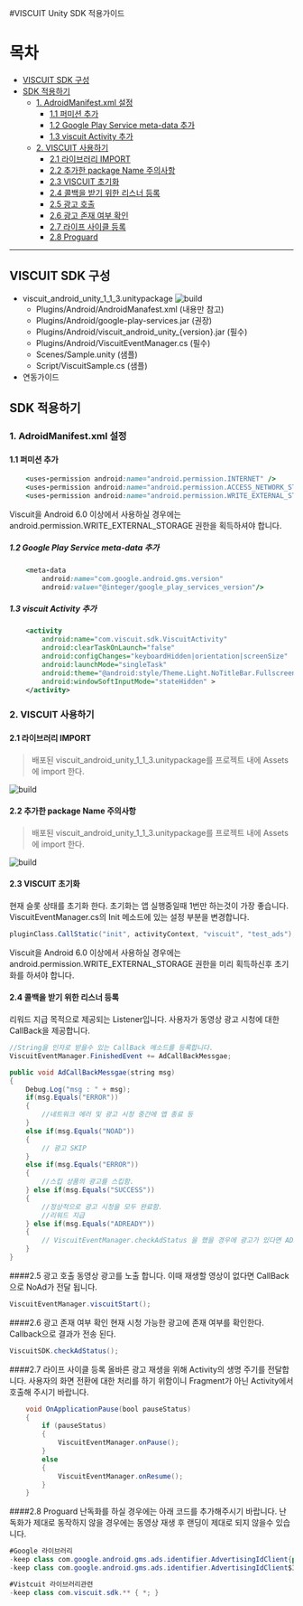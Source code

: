 #VISCUIT Unity SDK 적용가이드

목차
=================
* [VISCUIT SDK 구성](#viscuit-sdk-구성)
* [SDK 적용하기](#sdk-적용하기)
	* [1. AdroidManifest.xml 설정](#1-adroidmanifest.xml-설정)
		* [1.1 퍼미션 추가](#11-퍼미션-추가)
		* [1.2 Google Play Service meta-data 추가](#12-google-play-service-meta-data-추가)
		* [1.3 viscuit Activity 추가](#13-viscuit-activity-추가)
    * [2. VISCUIT 사용하기](#2-viscuit-사용하기)
    	* [2.1 라이브러리 IMPORT](#21-라이브러리-import)
    	* [2.2 추가한 package Name 주의사항](#22-추가한-package-name-주의사항)
    	* [2.3 VISCUIT 초기화](#23-viscuit-초기화)
    	* [2.4 콜백을 받기 위한 리스너 등록](#24-콜백을-받기-위한-리스너-등록)
    	* [2.5 광고 호출](#25-콜백을-받기-위한-리스너-등록-및-광고-호출)
    	* [2.6 광고 존재 여부 확인](#26-광고-존재-여부-확인)
    	* [2.7 라이프 사이클 등록](#27-라이프-사이클-등록)
    	* [2.8 Proguard](#28-proguard)


---

## VISCUIT SDK 구성
- viscuit_android_unity_1_1_3.unitypackage
	![build](./img/img-3.jpg)
	- Plugins/Android/AndroidManafest.xml (내용만 참고)
	- Plugins/Android/google-play-services.jar (권장)
	- Plugins/Android/viscuit_android_unity_{version}.jar (필수)
	- Plugins/Android/ViscuitEventManager.cs (필수)
	- Scenes/Sample.unity (샘플)
	- Script/ViscuitSample.cs (샘플)
- 연동가이드


## SDK 적용하기

###  1. AdroidManifest.xml 설정
####  1.1 퍼미션 추가
```ruby
    <uses-permission android:name="android.permission.INTERNET" />
    <uses-permission android:name="android.permission.ACCESS_NETWORK_STATE" />
    <uses-permission android:name="android.permission.WRITE_EXTERNAL_STORAGE" />
```
Viscuit을 Android 6.0 이상에서 사용하실 경우에는
android.permission.WRITE_EXTERNAL_STORAGE 권한을 획득하셔야 합니다.

##### 1.2 Google Play Service meta-data 추가
```ruby
    <meta-data
        android:name="com.google.android.gms.version"
        android:value="@integer/google_play_services_version"/>
```
##### 1.3 viscuit Activity 추가
```xml
    <activity
        android:name="com.viscuit.sdk.ViscuitActivity"
        android:clearTaskOnLaunch="false"
        android:configChanges="keyboardHidden|orientation|screenSize"
        android:launchMode="singleTask"
        android:theme="@android:style/Theme.Light.NoTitleBar.Fullscreen"
        android:windowSoftInputMode="stateHidden" >
    </activity>
```

### 2. VISCUIT 사용하기


#### 2.1 라이브러리 IMPORT
> 배포된 viscuit_android_unity_1_1_3.unitypackage를 프로젝트 내에 Assets에 import 한다.

![build](./img/img-1.jpg)


#### 2.2 추가한 package Name 주의사항
> 배포된 viscuit_android_unity_1_1_3.unitypackage를 프로젝트 내에 Assets에 import 한다.

![build](./img/img-1.jpg)


#### 2.3 VISCUIT 초기화
현재 슬롯 상태를 초기화 한다. 초기화는 앱 실행중일때 1번만 하는것이 가장 좋습니다.
ViscuitEventManager.cs의 Init 메소드에 있는 설정 부분을 변경합니다.

```java
pluginClass.CallStatic("init", activityContext, "viscuit", "test_ads");
```
Viscuit을 Android 6.0 이상에서 사용하실 경우에는
android.permission.WRITE_EXTERNAL_STORAGE 권한을 미리 획득하신후 초기화를 하셔야 합니다.

#### 2.4 콜백을 받기 위한 리스너 등록
리워드 지급 목적으로 제공되는 Listener입니다.
사용자가 동영상 광고 시청에 대한 CallBack을 제공합니다.

```java
//String을 인자로 받을수 있는 CallBack 메소드를 등록합니다.
ViscuitEventManager.FinishedEvent += AdCallBackMessgae;

public void AdCallBackMessgae(string msg)
{
	Debug.Log("msg : " + msg);
    if(msg.Equals("ERROR"))
    {
        //네트워크 에러 및 광고 시청 중간에 앱 종료 등
    }
    else if(msg.Equals("NOAD"))
    {
        // 광고 SKIP
    }
    else if(msg.Equals("ERROR"))
    {
        //스킵 상품의 광고를 스킵함.
    } else if(msg.Equals("SUCCESS"))
    {
        //정상적으로 광고 시청을 모두 완료함.
        //리워드 지급
    } else if(msg.Equals("ADREADY"))
    {
        // ViscuitEventManager.checkAdStatus 을 했을 경우에 광고가 있다면 ADREADY가 호출 된다.
    }
}

```

####2.5 광고 호출
동영상 광고를 노출 합니다.
이때 재생할 영상이 없다면 CallBack으로 NoAd가 전달 됩니다.
```java
ViscuitEventManager.viscuitStart();
```


####2.6 광고 존재 여부 확인
현재 시청 가능한 광고에 존재 여부를 확인한다.
Callback으로 결과가 전송 된다.
```java
ViscuitSDK.checkAdStatus();
```



####2.7 라이프 사이클 등록
올바른 광고 재생을 위해 Activity의 생명 주기를 전달합니다.
사용자의 화면 전환에 대한 처리를 하기 위함이니 Fragment가 아닌 Activity에서 호출해 주시기 바랍니다.
```java
	void OnApplicationPause(bool pauseStatus)
    {
        if (pauseStatus)
        {
            ViscuitEventManager.onPause();
        }
        else
        {
            ViscuitEventManager.onResume();
        }
    }
```



####2.8 Proguard
난독화를 하실 경우에는 아래 코드를 추가해주시기 바랍니다.
난독화가 제대로 동작하지 않을 경우에는 동영상 재생 후 랜딩이 제대로 되지 않을수 있습니다.
```java
#Google 라이브러리
-keep class com.google.android.gms.ads.identifier.AdvertisingIdClient{public *;}
-keep class com.google.android.gms.ads.identifier.AdvertisingIdClient$Info{public *;}

#Vistcuit 라이브러리관련
-keep class com.viscuit.sdk.** { *; }

```
